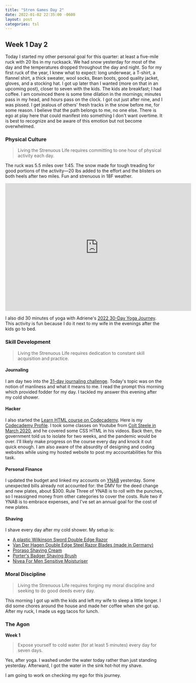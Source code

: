 ```yaml
---
title: "Stren Games Day 2"
date: 2022-01-02 22:35:00 -0600
layout: post
categories: tsl
---
```


## Week 1 Day 2
Today I started my other personal goal for this quarter: at least a five-mile ruck with 20 lbs in my rucksack. We had snow yesterday for most of the day and the temperatures dropped throughout the day and night. So for my first ruck of the year, I knew what to expect: long underwear, a T-shirt, a flannel shirt, a thick sweater, wool socks, Bean boots, good quality jacket, gloves, and a stocking hat. I got up later than I wanted (more on that in an upcoming post), closer to seven with the kids. The kids ate breakfast; I had coffee. I am convinced there is some time dilation in the mornings; minutes pass in my head, and hours pass on the clock. I got out just after nine, and I was pissed. I get jealous of others' fresh tracks in the snow before me, for some reason. I believe that the path belongs to me, no one else. There is ego at play here that could manifest into something I don't want overtime. It is best to recognize and be aware of this emotion but not become overwhelmed.

### Physical Culture
> Living the Strenuous Life requires committing to one hour of physical activity each day.

The ruck was 5.5 miles over 1:45. The snow made for tough treading for good portions of the activity—20 lbs added to the effort and the blisters on both heels after two miles. Fun and strenuous in 18F weather.

<iframe height='405' width='590' frameborder='0' allowtransparency='true' scrolling='no' src='https://www.strava.com/activities/6462401799/embed/9903adce7def124286de1f3d250af05f85cea3aa'></iframe>

I also did 30 minutes of yoga with Adriene's [2022 30-Day Yoga Journey](https://youtu.be/Pmlh6AHFW0E). This activity is fun because I do it next to my wife in the evenings after the kids go to bed.

### Skill Development
> Living the Strenuous Life requires dedication to constant skill acquisition and practice.

#### Journaling
I am day two into the [31-day journaling challenge](https://www.artofmanliness.com/character/behavior/jumpstart-your-journaling-a-31-day-challenge/). Today's topic was on the notion of manliness and what it means to me. I read the prompt this morning which provided fodder for my day. I tackled my answer this evening after my cold shower.

#### Hacker
I also started the [Learn HTML course on Codecademy](https://www.codecademy.com/learn/learn-html). Here is my [Codecademy Profile](https://www.codecademy.com/profiles/Stephen_T). I took some classes on Youtube from [Colt Steele in March 2020](https://www.youtube.com/watch?v=SF_Xl5TOGlY&list=PLblA84xge2_xNtaFnZhefjFbnDrpySKD3), and he covered some CSS HTML in his videos. Back then, the government told us to isolate for two weeks, and the pandemic would be over.
I'll likely make progress on the course every day and knock it out quick enough. I am also aware of the absurdity of designing and coding websites while using my hosted website to post my accountabilities for this task.

#### Personal Finance
I updated the budget and linked my accounts on [YNAB](https://www.youneedabudget.com/) yesterday. Some unexpected bills already not accounted for: the DMV for the deed change and new plates, about $300. Rule Three of YNAB is to roll with the punches, so I reassigned money from other categories to cover the costs. Rule two if YNAB is to embrace expenses, and I've set an annual goal for the cost of new plates.

#### Shaving
I shave every day after my cold shower. My setup is:
* [A plastic Wilkinson Sword Double Edge Razor](https://www.amazon.com/Wilkinson-Sword-Classic-Double-Razor/dp/B0012Y1FCK)
* [Van Der Hagen Double Edge Steel Razor Blades (made in Germany)](https://www.target.com/p/van-der-hagen-double-edge-steel-razor-blades-5ct/-/A-15704508)
* [Proraso Shaving Cream](https://www.amazon.com/Proraso-Shaving-Cream-Refreshing-Toning/dp/B00837ZOI0)
* [Porter's Badger Shaving Brush](https://www.amazon.com/gp/product/B00019DODU)
* [Nivea For Men Sensitive Moisturiser](https://www.amazon.com/Nivea-For-Men-Sensitive-Moisturiser/dp/B000SQN74M)

### Moral Discipline
> Living the Strenuous Life requires forging my moral discipline and seeking to do good deeds every day.

This morning I got up with the kids and left my wife to sleep a little longer. I did some chores around the house and made her coffee when she got up. After my ruck, I made us egg tacos for lunch. 

### The Agon
**Week 1**
> Expose yourself to cold water (for at least 5 minutes) every day for seven days.

Yes, after yoga. I washed under the water today rather than just standing yesterday. Afterward, I got the water in the sink hot-hot my shave.

I am going to work on checking my ego for this journey.